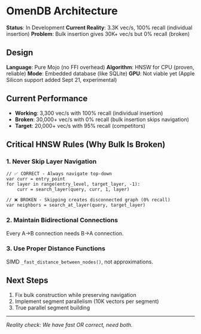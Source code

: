 # OmenDB Architecture

**Status**: In Development
**Current Reality**: 3.3K vec/s, 100% recall (individual insertion)
**Problem**: Bulk insertion gives 30K+ vec/s but 0% recall (broken)

## Design

**Language**: Pure Mojo (no FFI overhead)
**Algorithm**: HNSW for CPU (proven, reliable)
**Mode**: Embedded database (like SQLite)
**GPU**: Not viable yet (Apple Silicon support added Sept 21, experimental)

## Current Performance
- **Working**: 3,300 vec/s with 100% recall (individual insertion)
- **Broken**: 30,000+ vec/s with 0% recall (bulk insertion skips navigation)
- **Target**: 20,000+ vec/s with 95% recall (competitors)

## Critical HNSW Rules (Why Bulk Is Broken)

### 1. Never Skip Layer Navigation
```mojo
// ✅ CORRECT - Always navigate top-down
var curr = entry_point
for layer in range(entry_level, target_layer, -1):
    curr = search_layer(query, curr, 1, layer)

// ❌ BROKEN - Skipping creates disconnected graph (0% recall)
var neighbors = search_at_layer(query, target_layer)
```

### 2. Maintain Bidirectional Connections
Every A→B connection needs B→A connection.

### 3. Use Proper Distance Functions
SIMD `_fast_distance_between_nodes()`, not approximations.

## Next Steps
1. Fix bulk construction while preserving navigation
2. Implement segment parallelism (10K vectors per segment)
3. True parallel segment building

---
*Reality check: We have fast OR correct, need both.*
